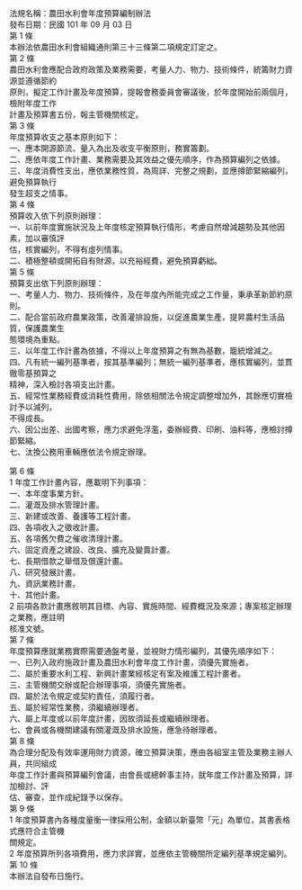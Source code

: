 法規名稱：農田水利會年度預算編制辦法  
發布日期：民國 101 年 09 月 03 日  
第 1 條  
本辦法依農田水利會組織通則第三十三條第二項規定訂定之。  
第 2 條  
農田水利會應配合政府政策及業務需要，考量人力、物力、技術條件，統籌財力資源並遵循節約  
原則，擬定工作計畫及年度預算，提報會務委員會審議後，於年度開始前兩個月，檢附年度工作  
計畫及預算書五份，報主管機關核定。  
第 3 條  
年度預算收支之基本原則如下：  
一、應本開源節流、量入為出及收支平衡原則，務實籌劃。  
二、應依年度工作計畫、業務需要及其效益之優先順序，作為預算編列之依據。  
三、年度消費性支出，應依業務性質，為周詳、完整之規劃，並應撙節緊縮編列，避免預算執行  
發生超支之情事。  
第 4 條  
預算收入依下列原則辦理：  
一、以前年度實施狀況及上年度核定預算執行情形，考慮自然增減趨勢及其他因素，加以審慎評  
估，核實編列，不得有虛列情事。  
二、積極整頓或開拓自有財源，以充裕經費，避免預算虧絀。  
第 5 條  
預算支出依下列原則辦理：  
一、考量人力、物力、技術條件，及在年度內所能完成之工作量，秉承革新節約原則。  
二、配合當前政府農業政策，改善灌排設施，以促進農業生產，提昇農村生活品質，保護農業生  
態環境為重點。  
三、以年度工作計畫為依據，不得以上年度預算之有無為基數，籠統增減之。  
四、凡有統一編列基準者，按其基準編列；無統一編列基準者，應核實編列，並貫徹零基預算之  
精神，深入檢討各項支出計畫。  
五、經常性業務經費或消耗性費用，除依相關法令規定調整增加外，其餘應切實檢討予以減列，  
不得成長。  
六、因公出差、出國考察，應力求避免浮濫，委辦經費、印刷、油料等，應檢討撙節緊縮。  
七、汰換公務用車輛應依法令規定辦理。  


第 6 條  
1 年度工作計畫內容，應載明下列事項：  
一、本年度事業方針。  
二、灌溉及排水管理計畫。  
三、新建或改善、養護等工程計畫。  
四、各項收入之徵收計畫。  
五、各項舊欠費之催收清理計畫。  
六、固定資產之建設、改良、擴充及變賣計畫。  
七、長期借款之舉借及償還計畫。  
八、研究發展計畫。  
九、資訊業務計畫。  
十、其他計畫。  
2 前項各款計畫應敘明其目標、內容、實施時間、經費概況及來源；專案核定辦理之業務，應註明  
核准文號。  
第 7 條  
年度預算應就業務實際需要通盤考量，並視財力情形編列，其優先順序如下：  
一、已列入政府施政計畫及農田水利會年度工作計畫，須優先實施者。  
二、屬於重要水利工程、新興計畫業經核定有案及維護工程計畫者。  
三、主管機關交辦或配合辦理事項，須優先實施者。  
四、屬於法令規定或契約責任，須履行者。  
五、屬於經常性業務，須繼續辦理者。  
六、屬上年度或以前年度計畫，因故須延長或繼續辦理者。  
七、會員或各機關建議有關灌溉及排水設施，應急待辦理者。  
第 8 條  
為合理分配及有效率運用財力資源，確立預算決策，應由各組室主管及業務主辦人員，共同組成  
年度工作計畫與預算編列會議，由會長或總幹事主持，就年度工作計畫及預算，詳加檢討、評  
估、審查，並作成紀錄予以保存。  
第 9 條  
1 年度預算書內各種度量衡一律採用公制，金額以新臺幣「元」為單位，其書表格式應符合主管機  
關規定。  
2 年度預算所列各項費用，應力求詳實，並應依主管機關所定編列基準規定編列。  
第 10 條  
本辦法自發布日施行。  


